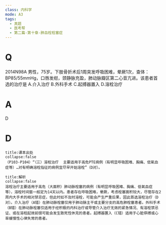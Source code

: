 ```yaml
---
class: 内科学
mode: A3
tags:
  - 真题
  - 医考帮
  - 第二篇-第十章-肺血栓栓塞症
---
```


# Q
2014N98A 男性，75岁。下肢骨折术后1周突发呼吸困难，晕厥1次，查体：BP85/55mmHg，口唇发绀，颈静脉充盈，肺动脉瓣区第二心音亢进。该患者首选的治疗是
A.介入治疗
B.外科手术
C.起搏器置入
D.溶栓治疗

# A
D
# D
```ad-note
title:课本出处
collapse:false
（P103-P104）“（三）溶栓治疗  主要适用于高危PTE病例（有明显呼吸困难、胸痛、低氧血症等）…对有明确溶栓指征的病例宜尽早开始溶栓”（D对）。
```

```ad-summary
title:解析
collapse:false
溶栓治疗主要适用于高危（大面积）肺动脉栓塞的病例（有明显呼吸困难、胸痛、低氧血症等），溶栓时间窗一般定为14天以内。患者存在呼吸困难，晕厥，考虑栓塞面积较大，尽管存在2周内大手术的相对禁忌症，但此时如不及时溶栓，可能会产生严重后果，因此首选溶栓治疗（D对）。介入治疗（A错）在肺动脉栓塞仅用于肺动脉主干或主要分支的高危肺栓塞患者。外科手术（B错）在肺动脉栓塞仅适用于经积极的内科治疗或导管介入治疗无效的紧急情况、有溶栓禁忌证、或在溶栓起效前很可能会发生致死性休克的患者。起搏器置入（C错）适用于心脏停搏或心率缓慢性心律失常的患者。
```

